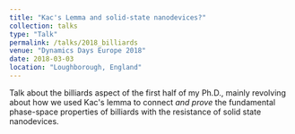 ```yaml
---
title: "Kac's Lemma and solid-state nanodevices?"
collection: talks
type: "Talk"
permalink: /talks/2018_billiards
venue: "Dynamics Days Europe 2018"
date: 2018-03-03
location: "Loughborough, England"
---
```


Talk about the billiards aspect of the first half of my Ph.D., mainly revolving about how we used Kac's lemma to connect *and prove* the fundamental phase-space properties of billiards with the resistance of solid state nanodevices.
